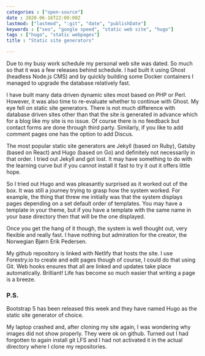 ```yaml
---
categories : ["open-source"]
date : 2020-06-16T22:00:00Z
lastmod: ["lastmod", ":git", "date", "publishDate"]
keywords : ["seo", "google speed", "static web site", "hugo"]
tags : ["hugo", "static webpages"]
title : "Static site generators"

---
```

Due to my busy work schedule my personal web site was dated. So much so that it was a few releases behind schedule. I had built it using Ghost (headless Node.js CMS) and by quickly  building some Docker containers I managed to upgrade the database relatively fast.

I have built many data driven dynamic sites most based on PHP or Perl. However, it was also time to re-evaluate whether to continue with Ghost. My eye fell on static site generators. There is not much difference with database driven sites other than that the site is generated in advance which for a blog like my site is no issue. Of course there is no feedback but contact forms are done through third party. Similarly, if you like to add comment pages one has the option to add Discus.

The most popular static site generators are Jekyll (based on Ruby), Gatsby (based on React) and Hugo (based on Go) and definitely not necessarily in that order. I tried out Jekyll and got lost. It may have something to do with the learning curve but if you cannot install it fast to try it out it offers little hope. 

So I tried out Hugo and was pleasantly surprised as it worked out of the box. It was still a journey trying to grasp how the system worked. For example, the thing that threw me initially was that the system displays pages depending on a set default order of templates. You may have a template in your theme, but if you have a template with the same name in your base directory then that will be the one displayed.

Once you get the hang of it though, the system is well thought out, very flexible and really fast. I have nothing but admiration for the creator, the Norwegian Bjørn Erik Pedersen.

My github repository is linked with Netlify that hosts the site. I use Forestry.io to create and edit pages though of course, I could do that using Git. Web hooks ensures that all are linked and updates take place automatically. Brilliant! Life has become so much easier that writing a page is a breeze. 

### P.S.
Bootstrap 5 has been released this week and they have named Hugo as the static site generator of choice.

My laptop crashed and, after cloning my site again, I was wondering why images did not show properly. They were ok on github. Turned out I had forgotten to again install git LFS and I had not activated it in the actual directory where I clone my repositories.